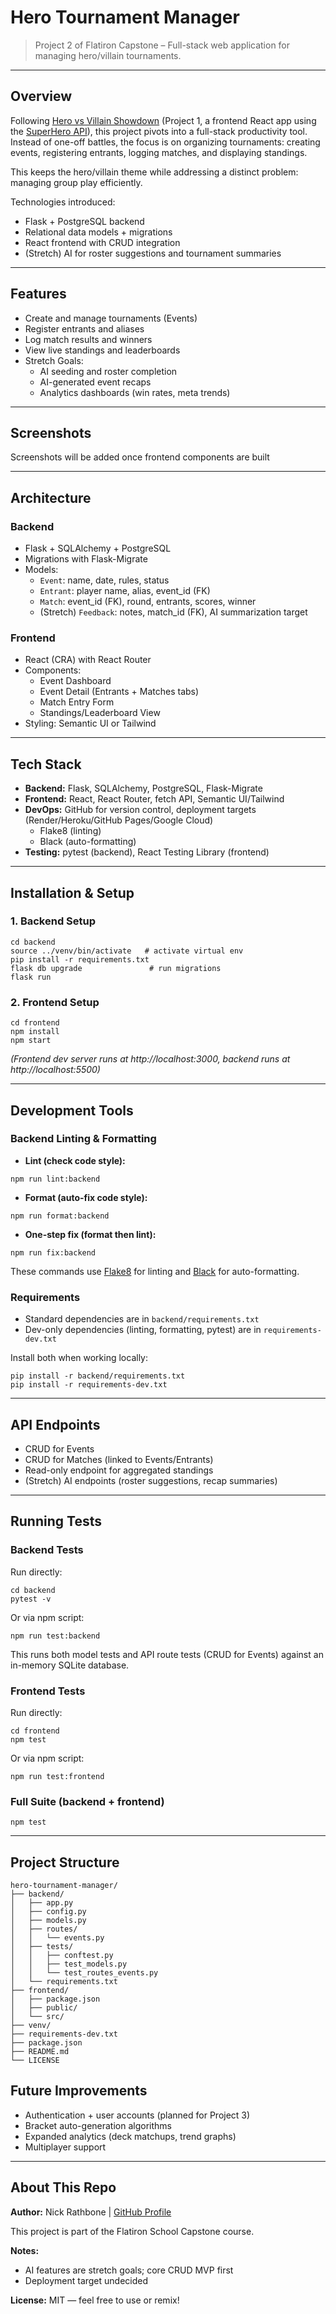 # Hero Tournament Manager
> Project 2 of Flatiron Capstone – Full-stack web application for managing hero/villain tournaments.

---

## Overview
Following [Hero vs Villain Showdown](https://github.com/nrathbone-turing/hero-vs-villain-rps-showdown) (Project 1, a frontend React app using the [SuperHero API](https://superheroapi.com/)), this project pivots into a full-stack productivity tool. Instead of one-off battles, the focus is on organizing tournaments: creating events, registering entrants, logging matches, and displaying standings.

This keeps the hero/villain theme while addressing a distinct problem: managing group play efficiently.

Technologies introduced:
- Flask + PostgreSQL backend
- Relational data models + migrations
- React frontend with CRUD integration
- (Stretch) AI for roster suggestions and tournament summaries

---

## Features
- Create and manage tournaments (Events)
- Register entrants and aliases
- Log match results and winners
- View live standings and leaderboards
- Stretch Goals:
  - AI seeding and roster completion
  - AI-generated event recaps
  - Analytics dashboards (win rates, meta trends)

---

## Screenshots
Screenshots will be added once frontend components are built

---

## Architecture
### Backend
- Flask + SQLAlchemy + PostgreSQL
- Migrations with Flask-Migrate
- Models:
  - `Event`: name, date, rules, status
  - `Entrant`: player name, alias, event_id (FK)
  - `Match`: event_id (FK), round, entrants, scores, winner
  - (Stretch) `Feedback`: notes, match_id (FK), AI summarization target

### Frontend
- React (CRA) with React Router
- Components:
  - Event Dashboard
  - Event Detail (Entrants + Matches tabs)
  - Match Entry Form
  - Standings/Leaderboard View
- Styling: Semantic UI or Tailwind

---

## Tech Stack
- **Backend:** Flask, SQLAlchemy, PostgreSQL, Flask-Migrate
- **Frontend:** React, React Router, fetch API, Semantic UI/Tailwind
- **DevOps:** GitHub for version control, deployment targets (Render/Heroku/GitHub Pages/Google Cloud)
  - Flake8 (linting)
  - Black (auto-formatting)
- **Testing:** pytest (backend), React Testing Library (frontend)

---

## Installation & Setup
### 1. Backend Setup
```
cd backend
source ../venv/bin/activate   # activate virtual env
pip install -r requirements.txt
flask db upgrade               # run migrations
flask run
```

### 2. Frontend Setup
```
cd frontend
npm install
npm start
```
*(Frontend dev server runs at http://localhost:3000, backend runs at http://localhost:5500)*

---

## Development Tools

### Backend Linting & Formatting
- **Lint (check code style):**
```
npm run lint:backend
```
- **Format (auto-fix code style):**
```
npm run format:backend
```
- **One-step fix (format then lint):**
```
npm run fix:backend
```
These commands use [Flake8](https://flake8.pycqa.org/) for linting and [Black](https://black.readthedocs.io/) for auto-formatting.

### Requirements
- Standard dependencies are in `backend/requirements.txt`
- Dev-only dependencies (linting, formatting, pytest) are in `requirements-dev.txt`

Install both when working locally:
```
pip install -r backend/requirements.txt
pip install -r requirements-dev.txt
```

--- 

## API Endpoints
- CRUD for Events
- CRUD for Matches (linked to Events/Entrants)
- Read-only endpoint for aggregated standings
- (Stretch) AI endpoints (roster suggestions, recap summaries)

---

## Running Tests
### Backend Tests
Run directly:

```
cd backend
pytest -v
```

Or via npm script:
```
npm run test:backend
```
This runs both model tests and API route tests (CRUD for Events) against an in-memory SQLite database.

### Frontend Tests
Run directly:

```
cd frontend
npm test
```

Or via npm script:
```
npm run test:frontend
```

### Full Suite (backend + frontend)
```
npm test
```

--- 

## Project Structure
```
hero-tournament-manager/
├── backend/
│   ├── app.py
│   ├── config.py
│   ├── models.py
│   ├── routes/
│   │   └── events.py
│   ├── tests/
│   │   ├── conftest.py
│   │   ├── test_models.py
│   │   └── test_routes_events.py
│   └── requirements.txt
├── frontend/
│   ├── package.json
│   ├── public/
│   └── src/
├── venv/
├── requirements-dev.txt
├── package.json
├── README.md
└── LICENSE
```

## Future Improvements
- Authentication + user accounts (planned for Project 3)
- Bracket auto-generation algorithms
- Expanded analytics (deck matchups, trend graphs)
- Multiplayer support

---

## About This Repo
**Author:** Nick Rathbone | [GitHub Profile](https://github.com/nrathbone-turing)

This project is part of the Flatiron School Capstone course.

**Notes:**
- AI features are stretch goals; core CRUD MVP first
- Deployment target undecided

**License:** MIT — feel free to use or remix!